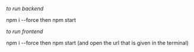 *to run backend* 

npm i --force
then 
npm start  


*to run frontend* 

npm i --force 
then 
npm start (and open the url that is given in the terminal)
